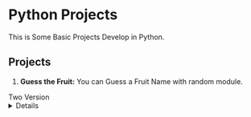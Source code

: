 # Python Projects

This is Some Basic Projects Develop in Python.

## Projects

1. **Guess the Fruit:** You can Guess a Fruit Name with random module.
<summary>Two Version
<details>Op

2. **Guess the Number:** Guess the number between 10 to 20 using random module.

3. **Restaurant Project:** This is basic Restaurant Project. **You can Manage Products like a Owner and You can Buy Projects like a Customer**
